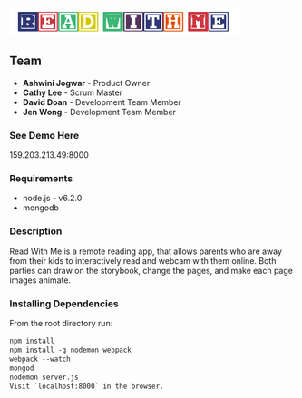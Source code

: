 ![Alt text](/client/assets/readwithme-logo.png "Read With Me Logo")

## Team
* **Ashwini Jogwar** - Product Owner
* **Cathy Lee** - Scrum Master
* **David Doan** - Development Team Member
* **Jen Wong** - Development Team Member

### See Demo Here
159.203.213.49:8000

### Requirements
* node.js - v6.2.0
* mongodb

### Description
Read With Me is a remote reading app, that allows parents who are away from their kids to interactively read and webcam with them online. Both parties can draw on the storybook, change the pages, and make each page images animate.

### Installing Dependencies

From the root directory run:
```
npm install
npm install -g nodemon webpack
webpack --watch
mongod
nodemon server.js
Visit `localhost:8000` in the browser.

